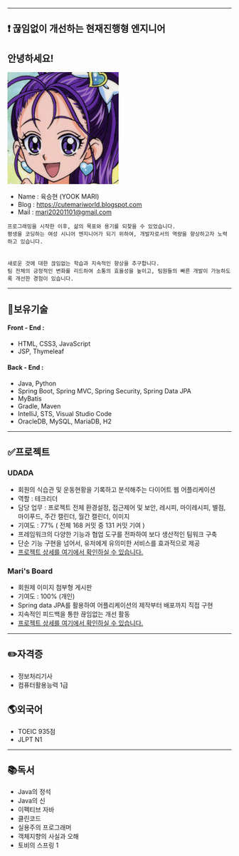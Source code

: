 <!---
MARI2020201101/MARI2020201101 is a ✨ special ✨ repository because its `README.md` (this file) appears on your GitHub profile.
You can click the Preview link to take a look at your changes.
--->
---
:exclamation: 끊임없이 개선하는 현재진행형 엔지니어 
---
## 안녕하세요!
![프로필이미지](https://github.com/MARI2020201101/MARI2020201101/blob/main/profile-img.png)
* Name : 육승현 (YOOK MARI)
* Blog : https://cutemariworld.blogspot.com
* Mail : mari20201101@gmail.com
```
프로그래밍을 시작한 이후, 삶의 목표와 용기를 되찾을 수 있었습니다. 
평생을 코딩하는 여성 시니어 엔지니어가 되기 위하여, 개발자로서의 역량을 향상하고자 노력하고 있습니다.


새로운 것에 대한 끊임없는 학습과 지속적인 향상을 추구합니다. 
팀 전체의 긍정적인 변화를 리드하여 소통의 효율성을 높이고, 팀원들의 빠른 개발이 가능하도록 개선한 경험이 있습니다.

```
---
## :star2:보유기술
#### Front - End : 
  - HTML, CSS3, JavaScript
  - JSP, Thymeleaf

#### Back - End : 
  - Java, Python
  - Spring Boot, Spring MVC,  Spring Security, Spring Data JPA
  - MyBatis
  - Gradle, Maven
  - IntelliJ, STS, Visual Studio Code
  - OracleDB, MySQL, MariaDB, H2
---
## :white_check_mark:프로젝트
### UDADA
- 회원의 식습관 및 운동현황을 기록하고 분석해주는 다이어트 웹 어플리케이션
- 역할 : 테크리더
- 담당 업무 : 프로젝트 전체 환경설정, 접근제어 및 보안, 레시피, 마이레시피, 별점, 마이푸드, 주간 캘린더, 월간 캘린더, 이미지
- 기여도 : 77% ( 전체 168 커밋 중 131 커밋 기여 )
- 프레임워크의 다양한 기능과 협업 도구를 전파하여 보다 생산적인 팀워크 구축
- 단순 기능 구현을 넘어서, 유저에게 유의미한 서비스를 효과적으로 제공
- [프로젝트 상세를 여기에서 확인하실 수 있습니다.](https://github.com/MARI2020201101/Udada_Project)


### Mari's Board
- 회원제 이미지 첨부형 게시판 
- 기여도 : 100% (개인)
- Spring data JPA를 활용하여 어플리케이션의 제작부터 배포까지 직접 구현
- 지속적인 피드백을 통한 끊임없는 개선 활동
- [프로젝트 상세를 여기에서 확인하실 수 있습니다.](https://github.com/MARI2020201101/Mari_ImageBoard_JPA_MyBatis)
---
## :pencil2:자격증
* 정보처리기사
* 컴퓨터활용능력 1급

## :earth_americas:외국어
* TOEIC 935점
* JLPT N1
---
## 📚독서
* Java의 정석
* Java의 신
* 이펙티브 자바
* 클린코드
* 실용주의 프로그래머
* 객체지향의 사실과 오해
* 토비의 스프링 1

